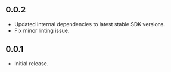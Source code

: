 ## 0.0.2

* Updated internal dependencies to latest stable SDK versions.
* Fix minor linting issue.

## 0.0.1

* Initial release.
